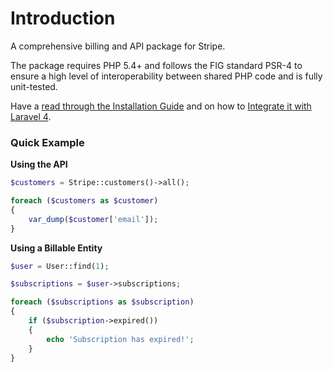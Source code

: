 # Introduction

A comprehensive billing and API package for Stripe.

The package requires PHP 5.4+ and follows the FIG standard PSR-4 to ensure a high level of interoperability between shared PHP code and is fully unit-tested.

Have a [read through the Installation Guide](#installation) and on how to [Integrate it with Laravel 4](#laravel-4).

### Quick Example

**Using the API**

```php
$customers = Stripe::customers()->all();

foreach ($customers as $customer)
{
	var_dump($customer['email']);
}
```

**Using a Billable Entity**

```php
$user = User::find(1);

$subscriptions = $user->subscriptions;

foreach ($subscriptions as $subscription)
{
	if ($subscription->expired())
	{
		echo 'Subscription has expired!';
	}
}
```
